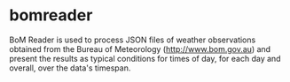 # bomreader
BoM Reader is used to process JSON files of weather observations obtained from the Bureau of Meteorology (http://www.bom.gov.au) and present the results as typical conditions for times of day, for each day and overall, over the data's timespan.

